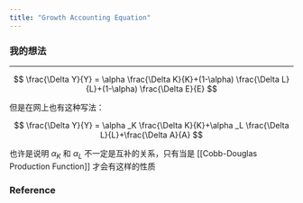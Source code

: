 ```yaml
---
title: "Growth Accounting Equation"
---
```


### 我的想法



---

$$
\frac{\Delta Y}{Y} = \alpha \frac{\Delta K}{K}+(1-\alpha) \frac{\Delta L}{L}+(1-\alpha) \frac{\Delta E}{E}
$$

但是在网上也有这种写法：

$$
\frac{\Delta Y}{Y} = \alpha _K \frac{\Delta K}{K}+\alpha _L \frac{\Delta L}{L}+\frac{\Delta A}{A}
$$

也许是说明 $\alpha _K$ 和 $\alpha _L$ 不一定是互补的关系，只有当是 [[Cobb-Douglas Production Function]] 才会有这样的性质

### Reference 

